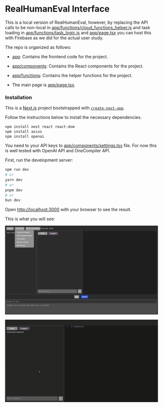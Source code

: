 
# RealHumanEval Interface

This is a local version of RealHumanEval, however, by replacing the API calls to be non-local in [app/functions/cloud_functions_helper.js](app/functions/cloud_functions_helper.js) and task loading in [app/functions/task_logic.js](app/functions/task_logic.js) and [app/page.tsx](app/page.tsx) you can host this with Firebase as we did for the actual user study.

The repo is organized as follows:

- [app](app): Contains the frontend code for the project.

- [app/components](app/components): Contains the React components for the project.

- [app/functions](app/functions): Contains the helper functions for the project.

- The main page is [app/page.tsx](app/page.tsx).

### Installation
This is a [Next.js](https://nextjs.org/) project bootstrapped with [`create-next-app`](https://github.com/vercel/next.js/tree/canary/packages/create-next-app).

Follow the instructions below to install the necessary dependencies.


```
npm install next react react-dom
npm install axios
npm install openai
```


You need to your API keys to [app/components/settings.tsx](app/components/settings.tsx) file. For now this is well tested with OpenAI API and OneCompiler API. 


First, run the development server:

```bash
npm run dev
# or
yarn dev
# or
pnpm dev
# or
bun dev
```

Open [http://localhost:3000](http://localhost:3000) with your browser to see the result.

This is what you will see:

![image](public/final_interface.png)


![image](public/integrate_proactive1.gif)